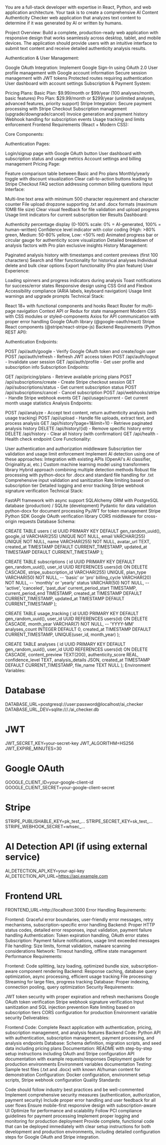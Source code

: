 You are a full-stack developer with expertise in React, Python, and web application architecture. Your task is to create a comprehensive AI Content Authenticity Checker web application that analyzes text content to determine if it was generated by AI or written by humans.

Project Overview:
Build a complete, production-ready web application with responsive design that works seamlessly across desktop, tablet, and mobile devices. The application should provide users with an intuitive interface to submit text content and receive detailed authenticity analysis results.

Authentication & User Management:

Google OAuth Integration:
Implement Google Sign-In using OAuth 2.0
User profile management with Google account information
Secure session management with JWT tokens
Protected routes requiring authentication
User dashboard with account settings
Subscription & Payment System:

Pricing Plans:
Basic Plan: $9.99/month or $99/year (100 analyses/month, basic features)
Pro Plan: $29.99/month or $299/year (unlimited analyses, advanced features, priority support)
Stripe Integration:
Secure payment processing with Stripe Checkout
Subscription management (upgrade/downgrade/cancel)
Invoice generation and payment history
Webhook handling for subscription events
Usage tracking and limits enforcement
Frontend Requirements (React + Modern CSS):

Core Components:

Authentication Pages:

Login/signup page with Google OAuth button
User dashboard with subscription status and usage metrics
Account settings and billing management
Pricing Page:

Feature comparison table between Basic and Pro plans
Monthly/yearly toggle with discount visualization
Clear call-to-action buttons leading to Stripe Checkout
FAQ section addressing common billing questions
Input Interface:

Multi-line text area with minimum 500 character requirement and character counter
File upload dropzone supporting .txt and .docx formats (maximum 10MB file size)
Clear visual feedback for file validation and upload progress
Usage limit indicators for current subscription tier
Results Dashboard:

Authenticity percentage display (0-100% scale: 0% = AI-generated, 100% = human-written)
Confidence level indicator with color coding (High: >80% green, Medium: 50-80% yellow, Low: <50% red)
Animated progress bar or circular gauge for authenticity score visualization
Detailed breakdown of analysis factors with Pro plan exclusive insights
History Management:

Paginated analysis history with timestamps and content previews (first 100 characters)
Search and filter functionality for historical analyses
Individual delete and bulk clear options
Export functionality (Pro plan feature)
User Experience:

Loading spinners and progress indicators during analysis
Toast notifications for success/error states
Responsive design using CSS Grid and Flexbox
Accessibility compliance (ARIA labels, keyboard navigation)
Usage limit warnings and upgrade prompts
Technical Stack:

React 18+ with functional components and hooks
React Router for multi-page navigation
Context API or Redux for state management
Modern CSS with CSS modules or styled-components
Axios for API communication with proper error handling
Google OAuth library (@google-oauth/react)
Stripe React components (@stripe/react-stripe-js)
Backend Requirements (Python REST API):

Authentication Endpoints:

POST /api/auth/google - Verify Google OAuth token and create/login user
POST /api/auth/refresh - Refresh JWT access token
POST /api/auth/logout - Invalidate user session
GET /api/auth/profile - Get user profile and subscription info
Subscription Endpoints:

GET /api/pricing/plans - Retrieve available pricing plans
POST /api/subscriptions/create - Create Stripe checkout session
GET /api/subscriptions/status - Get current subscription status
POST /api/subscriptions/cancel - Cancel subscription
POST /api/webhooks/stripe - Handle Stripe webhook events
GET /api/usage/current - Get current month usage statistics
Analysis Endpoints:

POST /api/analyze - Accept text content, return authenticity analysis (with usage tracking)
POST /api/upload - Handle file uploads, extract text, and process analysis
GET /api/history?page=1&limit=10 - Retrieve paginated analysis history
DELETE /api/history/{id} - Remove specific history entry
DELETE /api/history - Clear all history (with confirmation)
GET /api/health - Health check endpoint
Core Functionality:

User authentication and authorization middleware
Subscription tier validation and usage limit enforcement
Implement AI detection using one of these approaches:
Integration with existing APIs (OpenAI's AI classifier, Originality.ai, etc.)
Custom machine learning model using transformers library
Hybrid approach combining multiple detection methods
Robust file processing with python-docx for .docx and standard file handling for .txt
Comprehensive input validation and sanitization
Rate limiting based on subscription tier
Detailed logging and error tracking
Stripe webhook signature verification
Technical Stack:

FastAPI framework with async support
SQLAlchemy ORM with PostgreSQL database (production) / SQLite (development)
Pydantic for data validation
python-docx for document processing
PyJWT for token management
Stripe Python SDK
Google OAuth verification library
CORS middleware for cross-origin requests
Database Schema:


CREATE TABLE users (
    id UUID PRIMARY KEY DEFAULT gen_random_uuid(),
    google_id VARCHAR(255) UNIQUE NOT NULL,
    email VARCHAR(255) UNIQUE NOT NULL,
    name VARCHAR(255) NOT NULL,
    avatar_url TEXT,
    created_at TIMESTAMP DEFAULT CURRENT_TIMESTAMP,
    updated_at TIMESTAMP DEFAULT CURRENT_TIMESTAMP
);

CREATE TABLE subscriptions (
    id UUID PRIMARY KEY DEFAULT gen_random_uuid(),
    user_id UUID REFERENCES users(id) ON DELETE CASCADE,
    stripe_subscription_id VARCHAR(255) UNIQUE,
    plan_type VARCHAR(50) NOT NULL, -- 'basic' or 'pro'
    billing_cycle VARCHAR(20) NOT NULL, -- 'monthly' or 'yearly'
    status VARCHAR(50) NOT NULL, -- 'active', 'canceled', 'past_due'
    current_period_start TIMESTAMP,
    current_period_end TIMESTAMP,
    created_at TIMESTAMP DEFAULT CURRENT_TIMESTAMP,
    updated_at TIMESTAMP DEFAULT CURRENT_TIMESTAMP
);

CREATE TABLE usage_tracking (
    id UUID PRIMARY KEY DEFAULT gen_random_uuid(),
    user_id UUID REFERENCES users(id) ON DELETE CASCADE,
    month_year VARCHAR(7) NOT NULL, -- 'YYYY-MM'
    analyses_count INTEGER DEFAULT 0,
    created_at TIMESTAMP DEFAULT CURRENT_TIMESTAMP,
    UNIQUE(user_id, month_year)
);

CREATE TABLE analyses (
    id UUID PRIMARY KEY DEFAULT gen_random_uuid(),
    user_id UUID REFERENCES users(id) ON DELETE CASCADE,
    content_preview TEXT(200),
    authenticity_score REAL,
    confidence_level TEXT,
    analysis_details JSON,
    created_at TIMESTAMP DEFAULT CURRENT_TIMESTAMP,
    file_name TEXT NULL
);
Environment Variables:


# Database
DATABASE_URL=postgresql://user:password@localhost/ai_checker
DATABASE_URL_DEV=sqlite:///./ai_checker.db

# JWT
JWT_SECRET_KEY=your-secret-key
JWT_ALGORITHM=HS256
JWT_EXPIRE_MINUTES=30

# Google OAuth
GOOGLE_CLIENT_ID=your-google-client-id
GOOGLE_CLIENT_SECRET=your-google-client-secret

# Stripe
STRIPE_PUBLISHABLE_KEY=pk_test_...
STRIPE_SECRET_KEY=sk_test_...
STRIPE_WEBHOOK_SECRET=whsec_...

# AI Detection API (if using external service)
AI_DETECTION_API_KEY=your-api-key
AI_DETECTION_API_URL=https://api.example.com

# Frontend URL
FRONTEND_URL=http://localhost:3000
Error Handling Requirements:

Frontend: Graceful error boundaries, user-friendly error messages, retry mechanisms, subscription-specific error handling
Backend: Proper HTTP status codes, detailed error responses, input validation, payment failure handling
Authentication: Token expiration handling, OAuth error states
Subscription: Payment failure notifications, usage limit exceeded messages
File handling: Size limits, format validation, malware scanning considerations
Network: Timeout handling, offline state management
Performance Requirements:

Frontend: Code splitting, lazy loading, optimized bundle size, subscription-aware component rendering
Backend: Response caching, database query optimization, async processing, efficient usage tracking
File processing: Streaming for large files, progress tracking
Database: Proper indexing, connection pooling, query optimization
Security Requirements:

JWT token security with proper expiration and refresh mechanisms
Google OAuth token verification
Stripe webhook signature verification
Input sanitization and SQL injection prevention
Rate limiting based on subscription tiers
CORS configuration for production
Environment variable security
Deliverables:

Frontend Code: Complete React application with authentication, pricing, subscription management, and analysis features
Backend Code: Python API with authentication, subscription management, payment processing, and analysis endpoints
Database: Schema definition, migration scripts, and seed data including pricing plans
Documentation:
README with step-by-step setup instructions including OAuth and Stripe configuration
API documentation with example requests/responses
Deployment guide for production environments
Environment variables documentation
Testing: Sample test files (.txt and .docx) with known AI/human content for demonstration
Configuration: Docker configuration, environment setup scripts, Stripe webhook configuration
Quality Standards:

Code should follow industry best practices and be well-commented
Implement comprehensive security measures (authentication, authorization, payment security)
Include proper error handling and user feedback for all user flows
Ensure mobile-first responsive design with subscription-aware UI
Optimize for performance and scalability
Follow PCI compliance guidelines for payment processing
Implement proper logging and monitoring for production deployment
Provide complete, functional code that can be deployed immediately with clear setup instructions for both development and production environments, including detailed configuration steps for Google OAuth and Stripe integration.